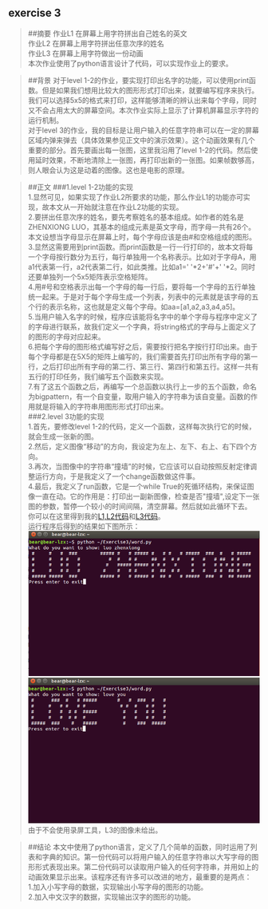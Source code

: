## exercise 3

>##摘要
作业L1 在屏幕上用字符拼出自己姓名的英文  
作业L2 在屏幕上用字符拼出任意次序的姓名  
作业L3 在屏幕上用字符做出一份动画  
本次作业使用了python语言设计了代码，可以实现作业上的要求。

>##背景
对于level 1-2的作业，要实现打印出名字的功能，可以使用print函数。但是如果我们想用比较大的图形形式打印出来，就要编写程序来执行。我们可以选择5x5的格式来打印，这样能够清晰的辨认出来每个字母，同时又不会占用太大的屏幕空间。本次作业实际上显示了计算机屏幕显示字符的运行机制。  
对于level 3的作业，我的目标是让用户输入的任意字符串可以在一定的屏幕区域内弹来弹去（具体效果参见正文中的演示效果）。这个动画效果有几个重要的部分。首先要画出每一张图，这里我沿用了level 1-2的代码。然后使用延时效果，不断地清除上一张图，再打印出新的一张图。如果帧数够高，则人眼会认为这是动着的图像。这也是电影的原理。

>##正文
###1.level 1-2功能的实现  
1.显然可见，如果实现了作业L2所要求的功能，那么作业L1的功能亦可实现，故本文从一开始就注意在作业L2功能的实现。  
2.要拼出任意次序的姓名，要先考察姓名的基本组成。如作者的姓名是ZHENXIONG LUO，其基本的组成元素是英文字母，而字母一共有26个。本文设想当字母显示在屏幕上时，每个字母应该是由#和空格组成的图形。  
3.显然这需要用到print函数。而print函数是一行一行打印的，故本文将每一个字母按行数分为五行，每行单独用一个名称表示。比如对于字母A，用a1代表第一行，a2代表第二行，如此类推。比如a1=' '*2+'#'+' '*2。同时还要单独列一个5x5矩阵表示空格矩阵。  
4.用#号和空格表示出每一个字母的每一行后，要将每一个字母的五行单独统一起来。于是对于每个字母生成一个列表，列表中的元素就是该字母的五个行的表示名称，这也就是定义每个字母。如aa=[a1,a2,a3,a4,a5]。  
5.当用户输入名字的时候，程序应该能将名字中的单个字母与程序中定义了的字母进行联系，故我们定义一个字典，将string格式的字母与上面定义了的图形的字母对应起来。  
6.把每个字母的图形格式编写好之后，需要按行把名字按行打印出来。由于每个字母都是在5X5的矩阵上编写的，我们需要首先打印出所有字母的第一行，之后打印出所有字母的第二行、第三行、第四行和第五行。这样一共有五行的打印任务，我们编写五个函数来实现。  
7.有了这五个函数之后，再编写一个总函数以执行上一步的五个函数，命名为bigpattern，有一个自变量，取用户输入的字符串为该自变量。函数的作用就是将输入的字符串用图形形式打印出来。  
###2.level 3功能的实现  
1.首先，要修改level 1-2的代码，定义一个函数，这样每次执行它的时候，就会生成一张新的图。  
2.然后，定义图像“移动”的方向，我设定为左上、左下、右上、右下四个方向。  
3.再次，当图像中的字符串“撞墙”的时候，它应该可以自动按照反射定律调整运行方向，于是我定义了一个change函数做这件事。  
4.最后，我定义了run函数，它是一个while True的死循环结构，来保证图像一直在动。它的作用是：打印出一副新图像，检查是否"撞墙",设定下一张图的参数，暂停一个较小的时间间隔，清空屏幕。然后就如此循环下去。  
你可以在这里得到我的[L1,L2代码](https://github.com/lzx78966/computationalphysics_N2013301510050/blob/master/Exercise3/word.py)和[L3代码](https://github.com/lzx78966/computationalphysics_N2013301510050/blob/master/Exercise3/Exercise3.py)。  
运行程序后得到的结果如下图所示：  
![1](https://github.com/lzx78966/computationalphysics_N2013301510050/blob/master/Exercise3/1.png)  
![2](https://github.com/lzx78966/computationalphysics_N2013301510050/blob/master/Exercise3/2.png)  
由于不会使用录屏工具，L3的图像未给出。 

>##结论
本文中使用了python语言，定义了几个简单的函数，同时运用了列表和字典的知识。第一份代码可以将用户输入的任意字符串以大写字母的图形形式表现出来。第二份代码可以读取用户输入的任何字符串，并用如上的动画效果显示出来。该程序还有许多可以改进的地方，最重要的是两点：  
1.加入小写字母的数据，实现输出小写字母的图形的功能。  
2.加入中文汉字的数据，实现输出汉字的图形的功能。
